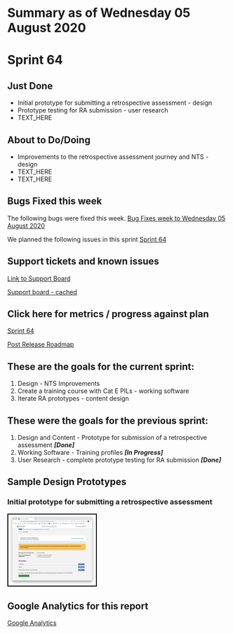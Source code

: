 # Summary as of Wednesday 05 August 2020 

# Sprint 64

## Just Done
* Initial prototype for submitting a retrospective assessment - design 
* Prototype testing for RA submission - user research
* TEXT_HERE

## About to Do/Doing
* Improvements to the retrospective assessment journey and NTS - design
* TEXT_HERE
* TEXT_HERE

## Bugs Fixed this week
The following bugs were fixed this week.
[Bug Fixes week to Wednesday 05 August 2020](graphs/bugs05082020.png)

We planned the following issues in this sprint 
[Sprint 64](graphs/sprint05082020.png)

## Support tickets and known issues
[Link to Support Board](https://collaboration.homeoffice.gov.uk/jira/secure/RapidBoard.jspa?rapidView=1717&selectedIssue=ASSB-253)

[Support board - cached](graphs/supportBoard05082020.png)

## Click here for metrics / progress against plan
[Sprint 64](graphs/progress05082020.png)

[Post Release Roadmap](graphs/roadmap05082020.png)

## These are the goals for the current sprint:

1. Design - NTS Improvements 
2. Create a training course with Cat E PILs - working software 
3. Iterate RA prototypes - content design

## These were the goals for the previous sprint:

1. Design and Content - Prototype for submission of a retrospective assessment ***[Done]***
2. Working Software - Training profiles ***[In Progress]***
3. User Research - complete prototype testing for RA submission ***[Done]***

## Sample Design Prototypes
### Initial prototype for submitting a retrospective assessment 
<a href="graphs/proto1_05082020.png"><img src="graphs/proto1_05082020.png" alt="HTML5 Icon" width="200" style="border:2px solid black"></a>
<br>


## Google Analytics for this report
[Google Analytics](graphs/GA05082020.png)

